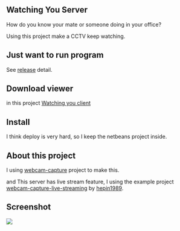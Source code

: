 Watching You Server
---
How do you know your mate or someone doing in your office?

Using this project make a CCTV keep watching.

Just want to run program
---
See [release](https://github.com/hpcslag/Watching_You_Server/releases) detail.

Download viewer
---
in this project [Watching you client](https://github.com/hpcslag/Watching_You_Client)

Install
---
I think deploy is very hard, so I keep the netbeans project inside.

About this project
---
I using [webcam-capture](https://github.com/sarxos/webcam-capture) project to make this.

and This server has live stream feature, I using the example project [webcam-capture-live-streaming](https://github.com/sarxos/webcam-capture/tree/master/webcam-capture-examples/webcam-capture-live-streaming) by [hepin1989](https://github.com/hepin1989).

Screenshot
---
![](http://i.imgur.com/RlBHlz2.png)
